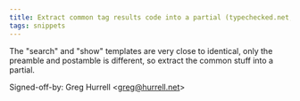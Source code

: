 ```yaml
---
title: Extract common tag results code into a partial (typechecked.net, b470ec6)
tags: snippets
---
```


The "search" and "show" templates are very close to identical, only the preamble and postamble is different, so extract the common stuff into a partial.

Signed-off-by: Greg Hurrell &lt;greg@hurrell.net&gt;

